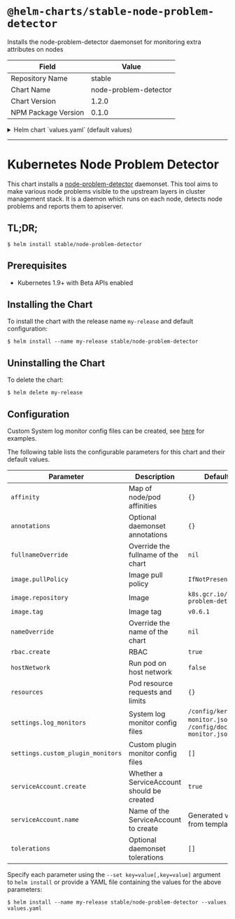 # `@helm-charts/stable-node-problem-detector`

Installs the node-problem-detector daemonset for monitoring extra attributes on nodes

| Field               | Value                 |
| ------------------- | --------------------- |
| Repository Name     | stable                |
| Chart Name          | node-problem-detector |
| Chart Version       | 1.2.0                 |
| NPM Package Version | 0.1.0                 |

<details>

<summary>Helm chart `values.yaml` (default values)</summary>

```yaml
settings:
  log_monitors:
    - kernel-monitor.json
    - docker-monitor.json
  custom_plugin_monitors: []

hostpath:
  logdir: /var/log/

image:
  repository: k8s.gcr.io/node-problem-detector
  tag: v0.6.1
  pullPolicy: IfNotPresent

nameOverride: ''
fullnameOverride: ''

rbac:
  create: true

# Flag to run Node Problem Detector on the host's network. This is typically
# not recommended, but may be useful for certain use cases.
hostNetwork: false

resources: {}

annotations: {}

tolerations: []

serviceAccount:
  # Specifies whether a ServiceAccount should be created
  create: true
  # The name of the ServiceAccount to use.
  # If not set and create is true, a name is generated using the fullname template
  name:

affinity: {}
```

</details>

---

# Kubernetes Node Problem Detector

This chart installs a [node-problem-detector](https://github.com/kubernetes/node-problem-detector) daemonset. This tool aims to make various node problems visible to the upstream layers in cluster management stack. It is a daemon which runs on each node, detects node problems and reports them to apiserver.

## TL;DR;

```console
$ helm install stable/node-problem-detector
```

## Prerequisites

- Kubernetes 1.9+ with Beta APIs enabled

## Installing the Chart

To install the chart with the release name `my-release` and default configuration:

```console
$ helm install --name my-release stable/node-problem-detector
```

## Uninstalling the Chart

To delete the chart:

```console
$ helm delete my-release
```

## Configuration

Custom System log monitor config files can be created, see [here](https://github.com/kubernetes/node-problem-detector/tree/master/config) for examples.

The following table lists the configurable parameters for this chart and their default values.

| Parameter                         | Description                                | Default                                                      |
| --------------------------------- | ------------------------------------------ | ------------------------------------------------------------ |
| `affinity`                        | Map of node/pod affinities                 | `{}`                                                         |
| `annotations`                     | Optional daemonset annotations             | `{}`                                                         |
| `fullnameOverride`                | Override the fullname of the chart         | `nil`                                                        |
| `image.pullPolicy`                | Image pull policy                          | `IfNotPresent`                                               |
| `image.repository`                | Image                                      | `k8s.gcr.io/node-problem-detector`                           |
| `image.tag`                       | Image tag                                  | `v0.6.1`                                                     |
| `nameOverride`                    | Override the name of the chart             | `nil`                                                        |
| `rbac.create`                     | RBAC                                       | `true`                                                       |
| `hostNetwork`                     | Run pod on host network                    | `false`                                                      |
| `resources`                       | Pod resource requests and limits           | `{}`                                                         |
| `settings.log_monitors`           | System log monitor config files            | `/config/kernel-monitor.json`, `/config/docker-monitor.json` |
| `settings.custom_plugin_monitors` | Custom plugin monitor config files         | `[]`                                                         |
| `serviceAccount.create`           | Whether a ServiceAccount should be created | `true`                                                       |
| `serviceAccount.name`             | Name of the ServiceAccount to create       | Generated value from template                                |
| `tolerations`                     | Optional daemonset tolerations             | `[]`                                                         |

Specify each parameter using the `--set key=value[,key=value]` argument to `helm install` or provide a YAML file containing the values for the above parameters:

```console
$ helm install --name my-release stable/node-problem-detector --values values.yaml
```
